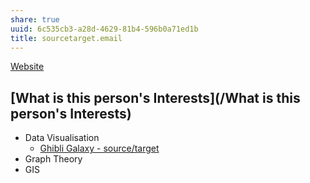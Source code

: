 ```yaml
---
share: true
uuid: 6c535cb3-a28d-4629-81b4-596b0a71ed1b
title: sourcetarget.email
---
```

[Website](/5f36394e-9b44-4bf3-b04a-39aa6c7789aa)


## [What is this person's Interests](/What is this person's Interests)
* Data Visualisation
	* [Ghibli Galaxy - source/target](https://sourcetarget.email/projects/ghibli/)
* Graph Theory
* GIS